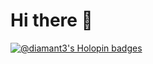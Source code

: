 # Hi there 👋

[![@diamant3's Holopin badges](https://holopin.me/diamant3)](https://holopin.io/@diamant3)
